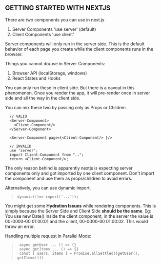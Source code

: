 ## GETTING STARTED WITH NEXTJS

There are two components you can use in next.js

1. Server Components 'use server' (default)
2. Client Components 'use client'

Server components will only run in the server side. This is the default behavior of each page you create while the client components runs in the browser.

Things you cannot do/use in Server Components:
  1. Browser API (localStorage, windows)
  2. React States and Hooks

You can only run these in client side.
But there is a caveat in this phenomenon. Once you render the app, it will pre-render once in server side and all the way in the client side.

You can mix these two by passing only as Props or Children.
>     
      // VALID
      <Server-Component>
        <Client-Component/>
      </Server-Component>

      <Server-Component page={<Client-Component/> }/>
      
      // INVALID
      use 'server';
      import Client-Component from "..";
      return <Client-Component/>;
      
The only reason behind is apparently nextjs is expecting server components only and got imported by one client component. Don't import the component and use them as props/children to avoid errors.

Alternatively, you can use dynamic import. 
  >     dynamic(()=> import('...'));

You might get some **Hydration Issues** while rendering components. This is simply because the Server Side and Client Side
**should be the same**. Eg: You use new Date() inside the client component, in the server the value is 00-0000-00 01:00:01 and the client, 00-0000-00 01:00:02. This would throw an error.

Handling multiple request in Parallel Mode:
>      async getUser ... () => {}
>      async getItems ... () => {}
>      const [ users, items ] = Promise.allSettled([getUser(), getItems()]) 


